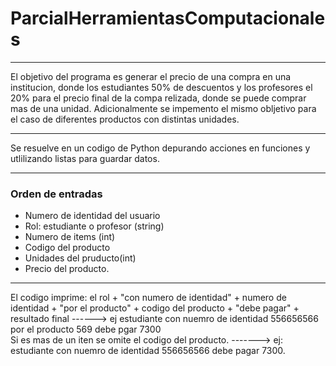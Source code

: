 # ParcialHerramientasComputacionales
***
 El objetivo del programa es generar el precio de una compra en una institucion, donde los estudiantes 50% de descuentos y los profesores el 20% para el precio final de la compa relizada,
donde se puede comprar mas de una unidad. Adicionalmente se impemento el mismo obljetivo para el caso de diferentes productos con distintas unidades.
***
  Se resuelve en un codigo de Python depurando acciones en funciones y utlilizando listas para guardar datos.
 ***
 ### Orden de entradas
 
 * Numero de identidad del usuario
 * Rol: estudiante o profesor (string)
 * Numero de items (int)
 * Codigo del producto
 * Unidades del pruducto(int)
 * Precio del producto.
***
 El codigo imprime: el rol + "con numero de identidad" + numero de identidad + "por el producto" + codigo del producto + "debe pagar" + resultado final ------> ej estudiante con nuemro de identidad 556656566 por el producto 569 debe pgar 7300  
Si es mas de un iten se omite el codigo del producto. -------> ej: estudiante con nuemro de identidad 556656566 debe pagar 7300. 



